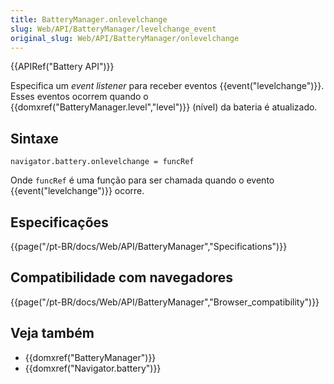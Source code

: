 ```yaml
---
title: BatteryManager.onlevelchange
slug: Web/API/BatteryManager/levelchange_event
original_slug: Web/API/BatteryManager/onlevelchange
---
```

{{APIRef("Battery API")}}

Especifica um _event listener_ para receber eventos {{event("levelchange")}}. Esses eventos ocorrem quando o {{domxref("BatteryManager.level","level")}} (nível) da bateria é atualizado.

## Sintaxe

```
navigator.battery.onlevelchange = funcRef
```

Onde `funcRef` é uma função para ser chamada quando o evento {{event("levelchange")}} ocorre.

## Especificações

{{page("/pt-BR/docs/Web/API/BatteryManager","Specifications")}}

## Compatibilidade com navegadores

{{page("/pt-BR/docs/Web/API/BatteryManager","Browser_compatibility")}}

## Veja também

- {{domxref("BatteryManager")}}
- {{domxref("Navigator.battery")}}
